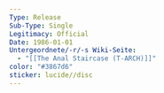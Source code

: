 ```yaml
---
Type: Release
Sub-Type: Single
Legitimacy: Official
Date: 1986-01-01
Untergeordnete/-r/-s Wiki-Seite:
  - "[[The Anal Staircase (T-ARCH)]]"
color: "#3867d6"
sticker: lucide//disc
---
```

